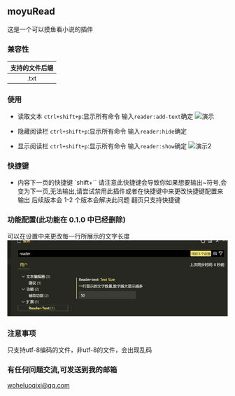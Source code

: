 ## moyuRead

这是一个可以摸鱼看小说的插件

### 兼容性

| 支持的文件后缀 |
| :------------: |
|      .txt      |

### 使用

-   读取文本
    `ctrl+shift+p`:显示所有命令
    输入`reader:add-text`确定
    ![演示](/images/demo.gif)

-   隐藏阅读栏
    `ctrl+shift+p`:显示所有命令
    输入`reader:hide`确定

-   显示阅读栏
    `ctrl+shift+p`:显示所有命令
    输入`reader:show`确定
    ![演示2](/images/show-hide.gif)

### 快捷键

-   内容下一页的快捷键
    `shift+``
    请注意此快捷键会导致你如果想要输出~符号,会变为下一页,无法输出,请尝试禁用此插件或者在快捷键中来更改快捷键配置来输出
    后续版本会 1-2 个版本会解决此问题
    翻页只支持快捷键

### 功能配置(此功能在 0.1.0 中已经删除)

可以在设置中来更改每一行所展示的文字长度
![设置](/images/setting.png)

### 注意事项
只支持utf-8编码的文件，非utf-8的文件，会出现乱码

### 有任何问题交流,可发送到我的邮箱
woheluoqixi@qq.com
